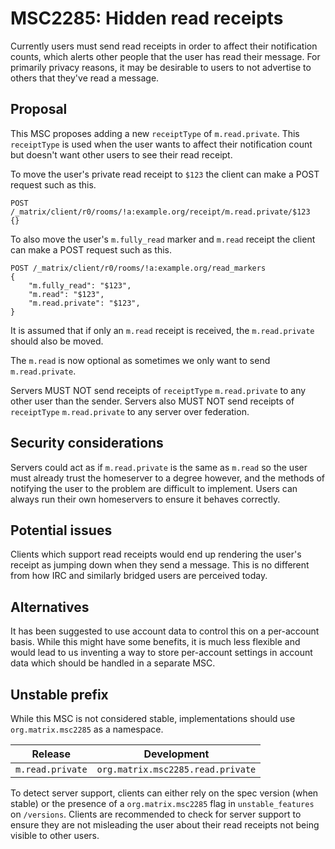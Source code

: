 # MSC2285: Hidden read receipts

Currently users must send read receipts in order to affect their notification
counts, which alerts other people that the user has read their message. For
primarily privacy reasons, it may be desirable to users to not advertise to
others that they've read a message.

## Proposal

This MSC proposes adding a new `receiptType` of `m.read.private`. This
`receiptType` is used when the user wants to affect their notification count but
doesn't want other users to see their read receipt.

To move the user's private read receipt to `$123` the client can make a POST
request such as this.

```HTTP
POST /_matrix/client/r0/rooms/!a:example.org/receipt/m.read.private/$123
{}
```

To also move the user's `m.fully_read` marker and `m.read` receipt the client
can make a POST request such as this.

```HTTP
POST /_matrix/client/r0/rooms/!a:example.org/read_markers
{
    "m.fully_read": "$123",
    "m.read": "$123",
    "m.read.private": "$123",
}
```

It is assumed that if only an `m.read` receipt is received, the `m.read.private`
should also be moved.

The `m.read` is now optional as sometimes we only want to send `m.read.private`.

Servers MUST NOT send receipts of `receiptType` `m.read.private` to any other
user than the sender. Servers also MUST NOT send receipts of `receiptType`
`m.read.private` to any server over federation.

## Security considerations

Servers could act as if `m.read.private` is the same as `m.read` so the user
must already trust the homeserver to a degree however, and the methods of
notifying the user to the problem are difficult to implement. Users can always
run their own homeservers to ensure it behaves correctly.

## Potential issues

Clients which support read receipts would end up rendering the user's receipt as
jumping down when they send a message. This is no different from how IRC and
similarly bridged users are perceived today.

## Alternatives

It has been suggested to use account data to control this on a per-account
basis. While this might have some benefits, it is much less flexible and would
lead to us inventing a way to store per-account settings in account data which
should be handled in a separate MSC.

## Unstable prefix

While this MSC is not considered stable, implementations should use
`org.matrix.msc2285` as a namespace.

|Release         |Development                      |
|----------------|---------------------------------|
|`m.read.private`|`org.matrix.msc2285.read.private`|

To detect server support, clients can either rely on the spec version (when
stable) or the presence of a `org.matrix.msc2285` flag in  `unstable_features`
on `/versions`. Clients are recommended to check for server support to ensure
they are not misleading the user about their read receipts not being visible to
other users.
